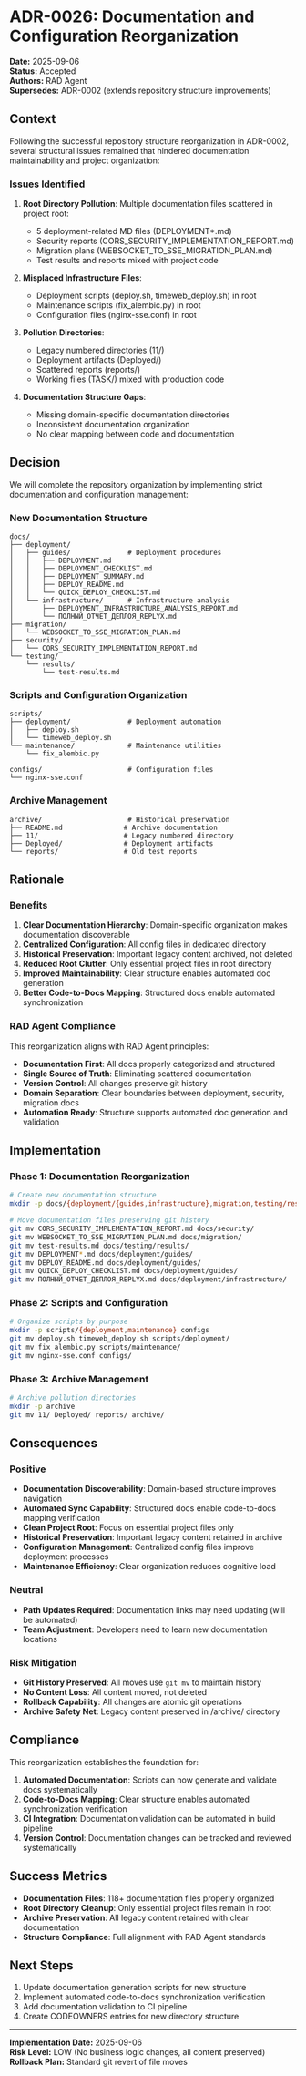 # ADR-0026: Documentation and Configuration Reorganization

**Date:** 2025-09-06  
**Status:** Accepted  
**Authors:** RAD Agent  
**Supersedes:** ADR-0002 (extends repository structure improvements)  

## Context

Following the successful repository structure reorganization in ADR-0002, several structural issues remained that hindered documentation maintainability and project organization:

### Issues Identified

1. **Root Directory Pollution**: Multiple documentation files scattered in project root:
   - 5 deployment-related MD files (DEPLOYMENT*.md)
   - Security reports (CORS_SECURITY_IMPLEMENTATION_REPORT.md)
   - Migration plans (WEBSOCKET_TO_SSE_MIGRATION_PLAN.md)
   - Test results and reports mixed with project code

2. **Misplaced Infrastructure Files**: 
   - Deployment scripts (deploy.sh, timeweb_deploy.sh) in root
   - Maintenance scripts (fix_alembic.py) in root  
   - Configuration files (nginx-sse.conf) in root

3. **Pollution Directories**:
   - Legacy numbered directories (11/)
   - Deployment artifacts (Deployed/)
   - Scattered reports (reports/)
   - Working files (TASK/) mixed with production code

4. **Documentation Structure Gaps**:
   - Missing domain-specific documentation directories
   - Inconsistent documentation organization
   - No clear mapping between code and documentation

## Decision

We will complete the repository organization by implementing strict documentation and configuration management:

### New Documentation Structure

```
docs/
├── deployment/
│   ├── guides/              # Deployment procedures
│   │   ├── DEPLOYMENT.md
│   │   ├── DEPLOYMENT_CHECKLIST.md
│   │   ├── DEPLOYMENT_SUMMARY.md
│   │   ├── DEPLOY_README.md
│   │   └── QUICK_DEPLOY_CHECKLIST.md
│   └── infrastructure/      # Infrastructure analysis
│       ├── DEPLOYMENT_INFRASTRUCTURE_ANALYSIS_REPORT.md
│       └── ПОЛНЫЙ_ОТЧЕТ_ДЕПЛОЯ_REPLYX.md
├── migration/
│   └── WEBSOCKET_TO_SSE_MIGRATION_PLAN.md
├── security/
│   └── CORS_SECURITY_IMPLEMENTATION_REPORT.md
└── testing/
    └── results/
        └── test-results.md
```

### Scripts and Configuration Organization

```
scripts/
├── deployment/              # Deployment automation
│   ├── deploy.sh
│   └── timeweb_deploy.sh
└── maintenance/             # Maintenance utilities
    └── fix_alembic.py

configs/                     # Configuration files
└── nginx-sse.conf
```

### Archive Management

```
archive/                     # Historical preservation
├── README.md               # Archive documentation
├── 11/                     # Legacy numbered directory
├── Deployed/               # Deployment artifacts  
└── reports/                # Old test reports
```

## Rationale

### Benefits

1. **Clear Documentation Hierarchy**: Domain-specific organization makes documentation discoverable
2. **Centralized Configuration**: All config files in dedicated directory
3. **Historical Preservation**: Important legacy content archived, not deleted
4. **Reduced Root Clutter**: Only essential project files in root directory
5. **Improved Maintainability**: Clear structure enables automated doc generation
6. **Better Code-to-Docs Mapping**: Structured docs enable automated synchronization

### RAD Agent Compliance

This reorganization aligns with RAD Agent principles:

- **Documentation First**: All docs properly categorized and structured
- **Single Source of Truth**: Eliminating scattered documentation
- **Version Control**: All changes preserve git history
- **Domain Separation**: Clear boundaries between deployment, security, migration docs
- **Automation Ready**: Structure supports automated doc generation and validation

## Implementation

### Phase 1: Documentation Reorganization
```bash
# Create new documentation structure
mkdir -p docs/{deployment/{guides,infrastructure},migration,testing/results}

# Move documentation files preserving git history  
git mv CORS_SECURITY_IMPLEMENTATION_REPORT.md docs/security/
git mv WEBSOCKET_TO_SSE_MIGRATION_PLAN.md docs/migration/
git mv test-results.md docs/testing/results/
git mv DEPLOYMENT*.md docs/deployment/guides/
git mv DEPLOY_README.md docs/deployment/guides/  
git mv QUICK_DEPLOY_CHECKLIST.md docs/deployment/guides/
git mv ПОЛНЫЙ_ОТЧЕТ_ДЕПЛОЯ_REPLYX.md docs/deployment/infrastructure/
```

### Phase 2: Scripts and Configuration
```bash  
# Organize scripts by purpose
mkdir -p scripts/{deployment,maintenance} configs
git mv deploy.sh timeweb_deploy.sh scripts/deployment/
git mv fix_alembic.py scripts/maintenance/
git mv nginx-sse.conf configs/
```

### Phase 3: Archive Management
```bash
# Archive pollution directories
mkdir -p archive
git mv 11/ Deployed/ reports/ archive/
```

## Consequences

### Positive

- **Documentation Discoverability**: Domain-based structure improves navigation
- **Automated Sync Capability**: Structured docs enable code-to-docs mapping verification
- **Clean Project Root**: Focus on essential project files only
- **Historical Preservation**: Important legacy content retained in archive
- **Configuration Management**: Centralized config files improve deployment processes
- **Maintenance Efficiency**: Clear organization reduces cognitive load

### Neutral

- **Path Updates Required**: Documentation links may need updating (will be automated)
- **Team Adjustment**: Developers need to learn new documentation locations

### Risk Mitigation

- **Git History Preserved**: All moves use `git mv` to maintain history
- **No Content Loss**: All content moved, not deleted
- **Rollback Capability**: All changes are atomic git operations
- **Archive Safety Net**: Legacy content preserved in /archive/ directory

## Compliance

This reorganization establishes the foundation for:

1. **Automated Documentation**: Scripts can now generate and validate docs systematically
2. **Code-to-Docs Mapping**: Clear structure enables automated synchronization verification  
3. **CI Integration**: Documentation validation can be automated in build pipeline
4. **Version Control**: Documentation changes can be tracked and reviewed systematically

## Success Metrics

- **Documentation Files**: 118+ documentation files properly organized
- **Root Directory Cleanup**: Only essential project files remain in root
- **Archive Preservation**: All legacy content retained with clear documentation
- **Structure Compliance**: Full alignment with RAD Agent standards

## Next Steps

1. Update documentation generation scripts for new structure
2. Implement automated code-to-docs synchronization verification
3. Add documentation validation to CI pipeline
4. Create CODEOWNERS entries for new directory structure

---

**Implementation Date:** 2025-09-06  
**Risk Level:** LOW (No business logic changes, all content preserved)  
**Rollback Plan:** Standard git revert of file moves